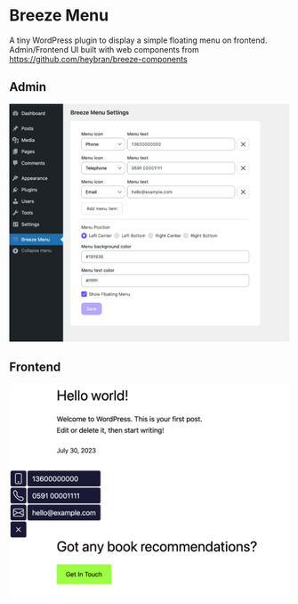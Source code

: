 # Breeze Menu

A tiny WordPress plugin to display a simple floating menu on frontend. Admin/Frontend UI built with web components from https://github.com/heybran/breeze-components

## Admin

![Breeze Menu Screenshot of Admin](./screenshot-3.png)

## Frontend

![Breeze Menu Screenshot of Frontend](./screenshot-2.png)
